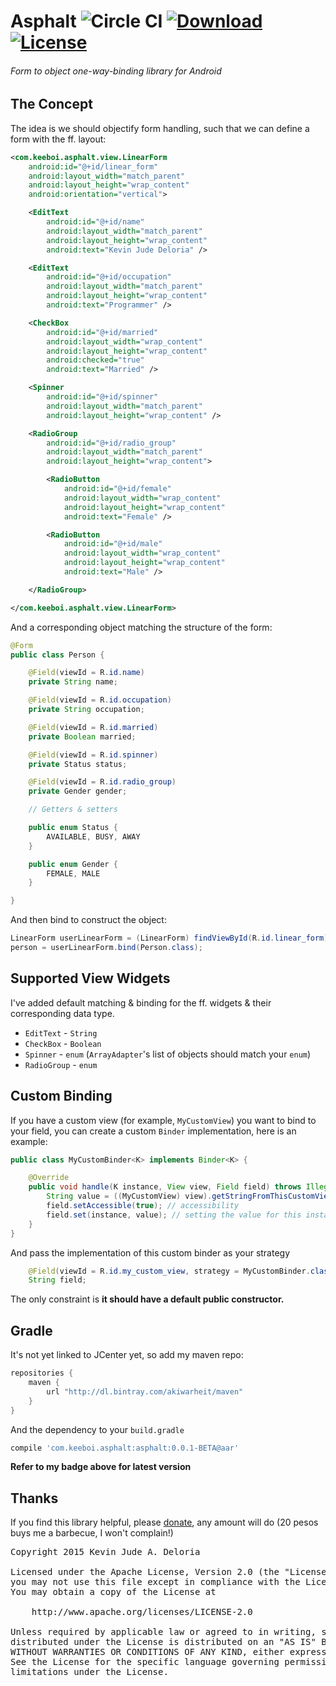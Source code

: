 # Asphalt ![Circle CI](https://circleci.com/gh/akiwarheit/asphalt.png?circle-token=3cf0ff70e075bd184c30f4576237f3916f370d95) [![Download](https://api.bintray.com/packages/akiwarheit/maven/asphalt/images/download.svg) ](https://bintray.com/akiwarheit/maven/asphalt/_latestVersion)[![License](https://img.shields.io/badge/license-Apache%202.0-green.svg)](http://www.apache.org/licenses/LICENSE-2.0)




###### Form to object one-way-binding library for Android


## The Concept

The idea is we should objectify form handling, such that we can define a form with the ff. layout:

```xml
<com.keeboi.asphalt.view.LinearForm
    android:id="@+id/linear_form"
    android:layout_width="match_parent"
    android:layout_height="wrap_content"
    android:orientation="vertical">

    <EditText
        android:id="@+id/name"
        android:layout_width="match_parent"
        android:layout_height="wrap_content"
        android:text="Kevin Jude Deloria" />

    <EditText
        android:id="@+id/occupation"
        android:layout_width="match_parent"
        android:layout_height="wrap_content"
        android:text="Programmer" />

    <CheckBox
        android:id="@+id/married"
        android:layout_width="wrap_content"
        android:layout_height="wrap_content"
        android:checked="true"
        android:text="Married" />

    <Spinner
        android:id="@+id/spinner"
        android:layout_width="match_parent"
        android:layout_height="wrap_content" />

    <RadioGroup
        android:id="@+id/radio_group"
        android:layout_width="match_parent"
        android:layout_height="wrap_content">

        <RadioButton
            android:id="@+id/female"
            android:layout_width="wrap_content"
            android:layout_height="wrap_content"
            android:text="Female" />

        <RadioButton
            android:id="@+id/male"
            android:layout_width="wrap_content"
            android:layout_height="wrap_content"
            android:text="Male" />

    </RadioGroup>

</com.keeboi.asphalt.view.LinearForm>
```

And a corresponding object matching the structure of the form:

```java
@Form
public class Person {

    @Field(viewId = R.id.name)
    private String name;

    @Field(viewId = R.id.occupation)
    private String occupation;

    @Field(viewId = R.id.married)
    private Boolean married;

    @Field(viewId = R.id.spinner)
    private Status status;

    @Field(viewId = R.id.radio_group)
    private Gender gender;

    // Getters & setters

    public enum Status {
        AVAILABLE, BUSY, AWAY
    }

    public enum Gender {
        FEMALE, MALE
    }

}
```

And then bind to construct the object:

```java
LinearForm userLinearForm = (LinearForm) findViewById(R.id.linear_form);
person = userLinearForm.bind(Person.class);
```

## Supported View Widgets

I've added default matching & binding for the ff. widgets & their corresponding data type.

* `EditText` - `String`
* `CheckBox` - `Boolean`
* `Spinner` - `enum` (`ArrayAdapter`'s list of objects should match your `enum`)
* `RadioGroup` - `enum`

## Custom Binding

If you have a custom view (for example, `MyCustomView`) you want to bind to your field, you can create a custom `Binder` implementation, here is an example:

```java
public class MyCustomBinder<K> implements Binder<K> {

    @Override
    public void handle(K instance, View view, Field field) throws IllegalAccessException {
        String value = ((MyCustomView) view).getStringFromThisCustomView(); // cast this view object to your custom object
        field.setAccessible(true); // accessibility
        field.set(instance, value); // setting the value for this instance's field
    }
}
```

And pass the implementation of this custom binder as your strategy

```java
    @Field(viewId = R.id.my_custom_view, strategy = MyCustomBinder.class)
    String field;
```

The only constraint is **it should have a default public constructor.**


## Gradle

It's not yet linked to JCenter yet, so add my maven repo:

```gradle
repositories {
    maven {
        url "http://dl.bintray.com/akiwarheit/maven"
    }
}
```
And the dependency to your `build.gradle`

```gradle
compile 'com.keeboi.asphalt:asphalt:0.0.1-BETA@aar'
```

**Refer to my badge above for latest version**

## Thanks

If you find this library helpful, please [donate](https://www.paypal.com/cgi-bin/webscr?cmd=_donations&business=YMFZPR6ZDTKQL&lc=PH&item_name=Keeboi&item_number=asphalt%2ddonation&currency_code=PHP&bn=PP%2dDonationsBF%3abtn_donate_SM%2egif%3aNonHosted), any amount will do (20 pesos buys me a barbecue, I won't complain!)

<pre>
Copyright 2015 Kevin Jude A. Deloria

Licensed under the Apache License, Version 2.0 (the "License");
you may not use this file except in compliance with the License.
You may obtain a copy of the License at

    http://www.apache.org/licenses/LICENSE-2.0

Unless required by applicable law or agreed to in writing, software
distributed under the License is distributed on an "AS IS" BASIS,
WITHOUT WARRANTIES OR CONDITIONS OF ANY KIND, either express or implied.
See the License for the specific language governing permissions and
limitations under the License.
</pre>
